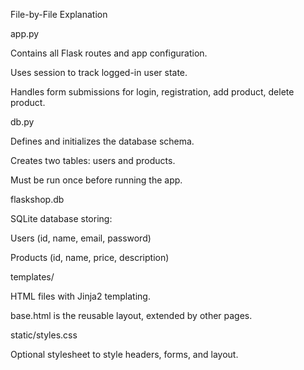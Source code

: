 File-by-File Explanation


app.py
  
Contains all Flask routes and app configuration.

Uses session to track logged-in user state.

Handles form submissions for login, registration, add product, delete product.


db.py

Defines and initializes the database schema.

Creates two tables: users and products.

Must be run once before running the app.


flaskshop.db

SQLite database storing:

Users (id, name, email, password)

Products (id, name, price, description)


templates/

HTML files with Jinja2 templating.

base.html is the reusable layout, extended by other pages.


static/styles.css

Optional stylesheet to style headers, forms, and layout.
